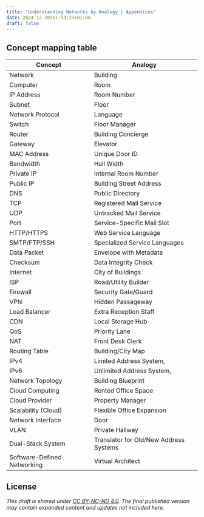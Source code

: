 ```yaml
---
title: "Understanding Networks by Analogy | Appendices"
date: 2024-12-20T01:53:23+01:00
draft: false
---
```


## Concept mapping table

| **Concept**                  | **Analogy**                              |
|------------------------------|------------------------------------------|
| Network                      | Building                                 |
| Computer                     | Room                                     |
| IP Address                   | Room Number                              |
| Subnet                       | Floor                                    |
| Network Protocol             | Language                                 |
| Switch                       | Floor Manager                            |
| Router                       | Building Concierge                       |
| Gateway                      | Elevator                                 |
| MAC Address                  | Unique Door ID                           |
| Bandwidth                    | Hall Width                               |
| Private IP                   | Internal Room Number                     |
| Public IP                    | Building Street Address                  |
| DNS                          | Public Directory                         |
| TCP                          | Registered Mail Service                  |
| UDP                          | Untracked Mail Service                   |
| Port                         | Service-Specific Mail Slot               |
| HTTP/HTTPS                   | Web Service Language                     |
| SMTP/FTP/SSH                 | Specialized Service Languages            |
| Data Packet                  | Envelope with Metadata                   |
| Checksum                     | Data Integrity Check                     |
| Internet                     | City of Buildings                        |
| ISP                          | Road/Utility Builder                     |
| Firewall                     | Security Gate/Guard                      |
| VPN                          | Hidden Passageway                        |
| Load Balancer                | Extra Reception Staff                    |
| CDN                          | Local Storage Hub                        |
| QoS                          | Priority Lane                            |
| NAT                          | Front Desk Clerk                         |
| Routing Table                | Building/City Map                        |
| IPv4                         | Limited Address System,                  |
| IPv6                         | Unlimited Address System,                |
| Network Topology             | Building Blueprint                       |
| Cloud Computing              | Rented Office Space                      |
| Cloud Provider               | Property Manager                         |
| Scalability (Cloud)          | Flexible Office Expansion                |
| Network Interface            | Door                                     |
| VLAN                         | Private Hallway                          |
| Dual-Stack System            | Translator for Old/New Address Systems   |
| Software-Defined Networking  | Virtual Architect                        |

## License

*This draft is shared under [CC BY-NC-ND 4.0](https://creativecommons.org/licenses/by-nc-nd/4.0/). The final published version may contain expanded content and updates not included here.*
